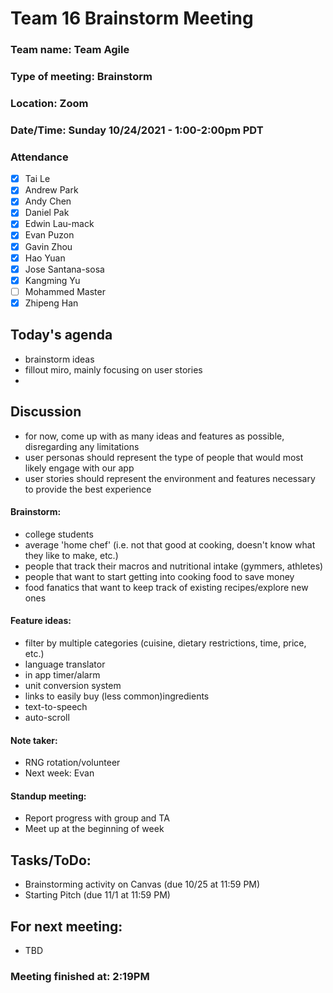# Team 16 Brainstorm Meeting

### Team name: Team Agile
### Type of meeting: Brainstorm
### Location: Zoom
### Date/Time: Sunday 10/24/2021 - 1:00-2:00pm PDT

### Attendance
- [x] Tai Le
- [x] Andrew Park
- [x] Andy Chen
- [x] Daniel Pak
- [x] Edwin Lau-mack
- [x] Evan Puzon
- [x] Gavin Zhou
- [x] Hao Yuan
- [x] Jose Santana-sosa
- [x] Kangming Yu
- [ ] Mohammed Master
- [x] Zhipeng Han

## Today's agenda
- brainstorm ideas
- fillout miro, mainly focusing on user stories
- 
## Discussion
- for now, come up with as many ideas and features as possible, disregarding any limitations
- user personas should represent the type of people that would most likely engage with our app
- user stories should represent the environment and features necessary to provide the best experience 

#### Brainstorm:
- college students
- average 'home chef' (i.e. not that good at cooking, doesn't know what they like to make, etc.)
- people that track their macros and nutritional intake (gymmers, athletes)
- people that want to start getting into cooking food to save money
- food fanatics that want to keep track of existing recipes/explore new ones

#### Feature ideas:
- filter by multiple categories (cuisine, dietary restrictions, time, price, etc.)
- language translator 
- in app timer/alarm
- unit conversion system
- links to easily buy (less common)ingredients 
- text-to-speech
- auto-scroll

#### Note taker:
- RNG rotation/volunteer
- Next week: Evan

#### Standup meeting:
- Report progress with group and TA
- Meet up at the beginning of week

## Tasks/ToDo:
- Brainstorming activity on Canvas (due 10/25 at 11:59 PM)
- Starting Pitch (due 11/1 at 11:59 PM)

## For next meeting:
- TBD

### Meeting finished at: 2:19PM

